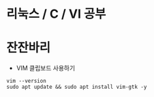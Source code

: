 리눅스 / C / VI 공부
================
# 잔잔바리
* VIM 클립보드 사용하기
```
vim --version
sudo apt update && sudo apt install vim-gtk -y
```

